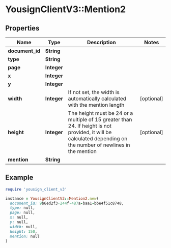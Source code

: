 # YousignClientV3::Mention2

## Properties

| Name | Type | Description | Notes |
| ---- | ---- | ----------- | ----- |
| **document_id** | **String** |  |  |
| **type** | **String** |  |  |
| **page** | **Integer** |  |  |
| **x** | **Integer** |  |  |
| **y** | **Integer** |  |  |
| **width** | **Integer** | If not set, the width is automatically calculated with the mention length | [optional] |
| **height** | **Integer** | The height must be 24 or a multiple of 15 greater than 24. If height is not provided, it will be calculated depending on the number of newlines in the mention | [optional] |
| **mention** | **String** |  |  |

## Example

```ruby
require 'yousign_client_v3'

instance = YousignClientV3::Mention2.new(
  document_id: 9b6ed2f3-244f-487a-baa1-bbe4f51c8748,
  type: null,
  page: null,
  x: null,
  y: null,
  width: null,
  height: 150,
  mention: null
)
```

